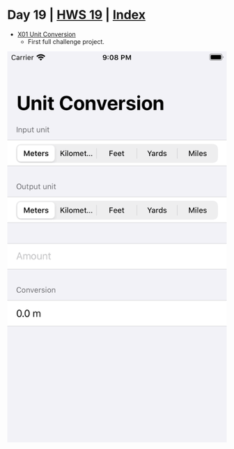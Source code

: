 # Day 19 | [HWS 19](https://www.hackingwithswift.com/100/swiftui/19) | [Index](https://github.com/JulesMoorhouse/100DaysOfSwiftUI/blob/main/README.md)

 - [X01 Unit Conversion](https://github.com/JulesMoorhouse/100DaysOfSwiftUI/tree/main/X01%20Unit%20Conversion/X01%20Unit%20Conversion/ContentView.swift) 
   - First full challenge project.
 
 <img src="../Images/day19.png">